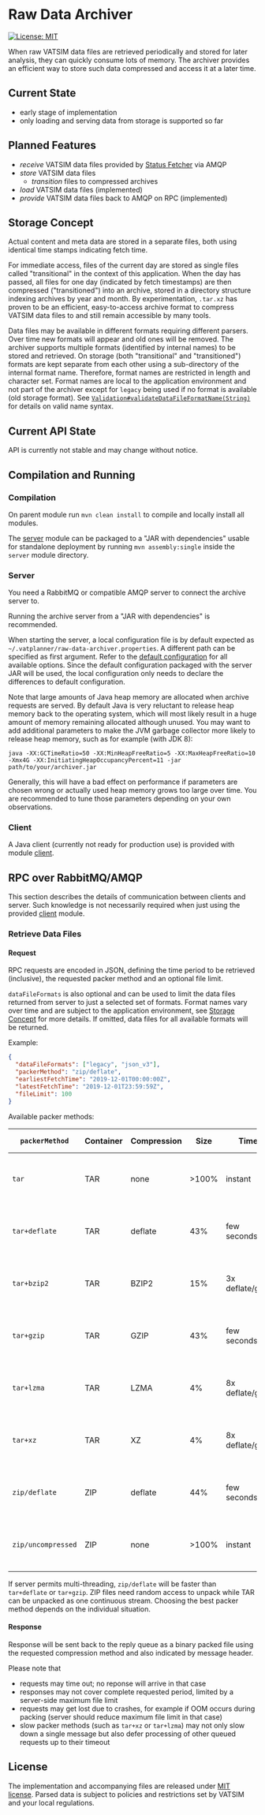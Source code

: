 # Raw Data Archiver

[![License: MIT](https://img.shields.io/badge/license-MIT-blue.svg)](LICENSE.md)

When raw VATSIM data files are retrieved periodically and stored for later analysis, they can quickly consume lots of memory. The archiver provides an efficient way to store such data compressed and access it at a later time.

## Current State

- early stage of implementation
- only loading and serving data from storage is supported so far

## Planned Features

- *receive* VATSIM data files provided by [Status Fetcher](https://github.com/vatplanner/status-fetcher) via AMQP
- *store* VATSIM data files
  - *transition* files to compressed archives
- *load* VATSIM data files (implemented)
- *provide* VATSIM data files back to AMQP on RPC (implemented)

## Storage Concept

Actual content and meta data are stored in a separate files, both using identical time stamps indicating fetch time.

For immediate access, files of the current day are stored as single files called "transitional" in the context of this application. When the day has passed, all files for one day (indicated by fetch timestamps) are then compressed ("transitioned") into an archive, stored in a directory structure indexing archives by year and month. By experimentation, `.tar.xz` has proven to be an efficient, easy-to-access archive format to compress VATSIM data files to and still remain accessible by many tools.

Data files may be available in different formats requiring different parsers. Over time new formats will appear and old ones will be removed. The archiver supports multiple formats (identified by internal names) to be stored and retrieved. On storage (both "transitional" and "transitioned") formats are kept separate from each other using a sub-directory of the internal format name. Therefore, format names are restricted in length and character set. Format names are local to the application environment and not part of the archiver except for `legacy` being used if no format is available (old storage format). See [`Validation#validateDataFileFormatName(String)`](server/src/main/java/org/vatplanner/archiver/local/Validation.java) for details on valid name syntax.

## Current API State

API is currently not stable and may change without notice.

## Compilation and Running

### Compilation

On parent module run `mvn clean install` to compile and locally install all modules.

The [server](server) module can be packaged to a "JAR with dependencies" usable for standalone deployment by running `mvn assembly:single` inside the `server` module directory.

### Server

You need a RabbitMQ or compatible AMQP server to connect the archive server to.

Running the archive server from a "JAR with dependencies" is recommended.

When starting the server, a local configuration file is by default expected as `~/.vatplanner/raw-data-archiver.properties`. A different path can be specified as first argument. Refer to the [default configuration](server/src/main/resources/raw-data-archiver.properties) for all available options. Since the default configuration packaged with the server JAR will be used, the local configuration only needs to declare the differences to default configuration.

Note that large amounts of Java heap memory are allocated when archive requests are served. By default Java is very reluctant to release heap memory back to the operating system, which will most likely result in a huge amount of memory remaining allocated although unused. You may want to add additional parameters to make the JVM garbage collector more likely to release heap memory, such as for example (with JDK 8):

`java -XX:GCTimeRatio=50 -XX:MinHeapFreeRatio=5 -XX:MaxHeapFreeRatio=10 -Xmx4G -XX:InitiatingHeapOccupancyPercent=11 -jar path/to/your/archiver.jar`

Generally, this will have a bad effect on performance if parameters are chosen wrong or actually used heap memory grows too large over time. You are recommended to tune those parameters depending on your own observations.

### Client

A Java client (currently not ready for production use) is provided with module [client](client).

## RPC over RabbitMQ/AMQP

This section describes the details of communication between clients and server. Such knowledge is not necessarily required when just using the provided [client](client) module.

### Retrieve Data Files

#### Request

RPC requests are encoded in JSON, defining the time period to be retrieved (inclusive), the requested packer method and an optional file limit.

`dataFileFormats` is also optional and can be used to limit the data files returned from server to just a selected set of formats. Format names vary over time and are subject to the application environment, see [Storage Concept](#storage-concept) for more details. If omitted, data files for all available formats will be returned.

Example:

```json
{
  "dataFileFormats": ["legacy", "json_v3"],
  "packerMethod": "zip/deflate",
  "earliestFetchTime": "2019-12-01T00:00:00Z",
  "latestFetchTime": "2019-12-01T23:59:59Z",
  "fileLimit": 100
}
```

Available packer methods:

| `packerMethod`     | Container | Compression | Size  | Time            | Recommended Use                                                    |
| ------------------ | --------- | ----------- | ----- | --------------- | ------------------------------------------------------------------ |
| `tar`              | TAR       | none        | >100% | instant         | when RPC can be served locally or bandwidth is no concern          |
| `tar+deflate`      | TAR       | deflate     | 43%   | few seconds     | when reduction in size is sufficient, continuous stream            |
| `tar+bzip2`        | TAR       | BZIP2       | 15%   | 3x deflate/gzip | when higher reduction in size is needed and response can wait      |
| `tar+gzip`         | TAR       | GZIP        | 43%   | few seconds     | when reduction in size is sufficient, continuous stream            |
| `tar+lzma`         | TAR       | LZMA        | 4%    | 8x deflate/gzip | only if bandwidth is of high concern; response will take very long |
| `tar+xz`           | TAR       | XZ          | 4%    | 8x deflate/gzip | only if bandwidth is of high concern; response will take very long |
| `zip/deflate`      | ZIP       | deflate     | 44%   | few seconds     | when reduction in size is sufficient, needs full cache to read     |
| `zip/uncompressed` | ZIP       | none        | >100% | instant         | when RPC can be served locally or bandwidth is no concern          |

If server permits multi-threading, `zip/deflate` will be faster than `tar+deflate` or `tar+gzip`. ZIP files need random access to unpack while TAR can be unpacked as one continuous stream. Choosing the best packer method depends on the individual situation.

#### Response

Response will be sent back to the reply queue as a binary packed file using the requested compression method and also indicated by message header.

Please note that

 - requests may time out; no reponse will arrive in that case
 - responses may not cover complete requested period, limited by a server-side maximum file limit 
 - requests may get lost due to crashes, for example if OOM occurs during packing (server should reduce maximum file limit in that case)
 - slow packer methods (such as `tar+xz` or `tar+lzma`) may not only slow down a single message but also defer processing of other queued requests up to their timeout

## License

The implementation and accompanying files are released under [MIT license](LICENSE.md). Parsed data is subject to policies and restrictions set by VATSIM and your local regulations.
